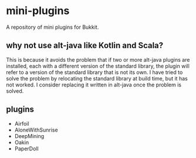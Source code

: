 # mini-plugins
A repository of mini plugins for Bukkit.

## why not use alt-java like Kotlin and Scala?
This is because it avoids the problem that if two or more alt-java plugins are installed, each with a different version of the standard library, the plugin will refer to a version of the standard library that is not its own.
I have tried to solve the problem by relocating the standard library at build time, but it has not worked. I consider replacing it written in alt-java once the problem is solved.

## plugins
- Airfoil
- AloneWithSunrise
- DeepMining
- Oakin
- PaperDoll
